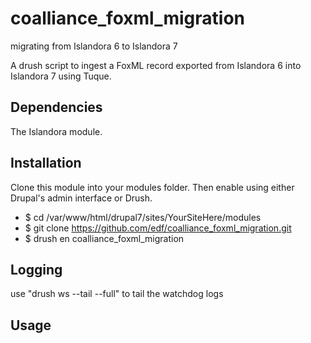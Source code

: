 coalliance_foxml_migration
==========================

migrating from Islandora 6 to Islandora 7


A drush script to ingest a FoxML record exported from Islandora 6 into Islandora 7 using Tuque.

Dependencies
------------
The Islandora module.

Installation
------------
Clone this module into your modules folder.  Then enable using either Drupal's admin interface or Drush.

* $ cd /var/www/html/drupal7/sites/YourSiteHere/modules
* $ git clone https://github.com/edf/coalliance_foxml_migration.git
* $ drush en coalliance_foxml_migration

Logging
-------
use "drush ws --tail --full" to tail the watchdog logs

Usage
----
